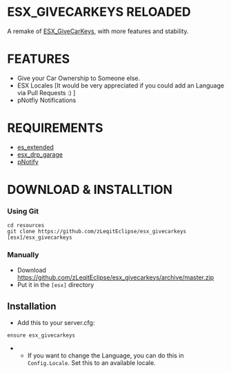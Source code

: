 # ESX_GIVECARKEYS RELOADED

A remake of [ESX_GiveCarKeys](https://github.com/c0deina/ESX_GiveCarKeys), with more features and stability.

# FEATURES
* Give your Car Ownership to Someone else.
* ESX Locales [It would be very appreciated if you could add an Language via Pull Requests :) ]
* pNotfiy Notifications

# REQUIREMENTS
* [es_extended](https://github.com/esx-framework/es_extended)
* [esx_drp_garage](https://github.com/OhTanoshi/esx_drp_garage)
* [pNotify](https://github.com/Nick78111/pNotify)

# DOWNLOAD & INSTALLTION

### Using Git

```
cd resources
git clone https://github.com/zLeqitEclipse/esx_givecarkeys [esx]/esx_givecarkeys
```
### Manually
- Download https://github.com/zLeqitEclipse/esx_givecarkeys/archive/master.zip
- Put it in the `[esx]` directory

## Installation
- Add this to your server.cfg:

```
ensure esx_givecarkeys
```

-  * If you want to change the Language, you can do this in `Config.Locale`. Set this to an available locale.
